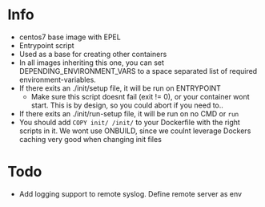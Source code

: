 # Info
* centos7 base image with EPEL
* Entrypoint script
* Used as a base for creating other containers
* In all images inheriting this one, you can set DEPENDING_ENVIRONMENT_VARS to a space separated list of required environment-variables.
* If there exits an ./init/setup file, it will be run on ENTRYPOINT
  * Make sure this script doesnt fail (exit != 0), or your container wont start. This is by design, so you could abort if you need to..
* If there exits an ./init/run-setup file, it will be run on no CMD or `run`
* You should add `COPY init/ /init/` to your Dockerfile with the right scripts in it. We wont use ONBUILD, since we coulnt leverage Dockers caching very good when changing init files

# Todo
* Add logging support to remote syslog. Define remote server as env

